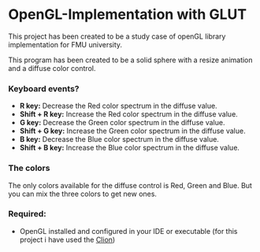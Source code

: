 # OpenGL-Implementation with GLUT

This project has been created to be a study case of openGL library implementation for FMU university.

This program has been created to be a solid sphere with a resize animation and a diffuse color control.

### Keyboard events?

- **R key:** Decrease the Red color spectrum in the diffuse value.
- **Shift + R key:** Increase the Red color spectrum in the diffuse value.
- **G key:** Decrease the Green color spectrum in the diffuse value.
- **Shift + G key:** Increase the Green color spectrum in the diffuse value.
- **B key:** Decrease the Blue color spectrum in the diffuse value.
- **Shift + B key:** Increase the Blue color spectrum in the diffuse value.

### The colors
The only colors available for the diffuse control is Red, Green and Blue. But you can mix the three colors to get new ones.

### Required:
 - OpenGL installed and configured in your IDE or executable (for this project i have used the [Clion](https://www.jetbrains.com/pt-br/clion/))
